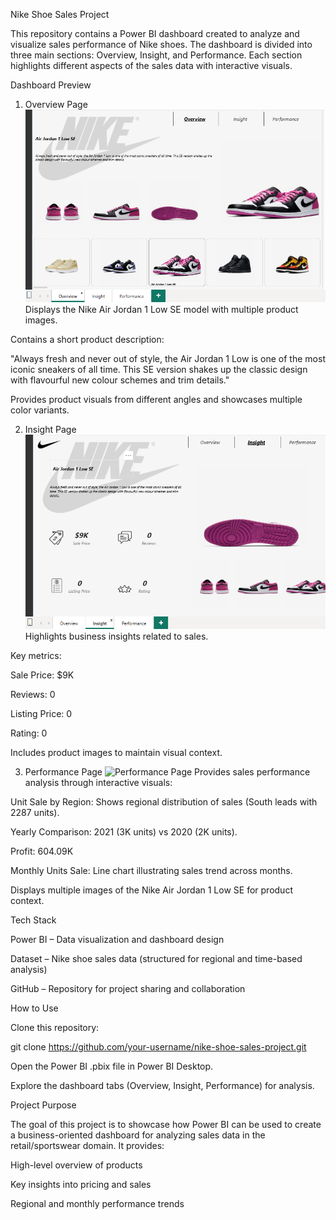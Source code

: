 Nike Shoe Sales Project

This repository contains a Power BI dashboard created to analyze and visualize sales performance of Nike shoes.
The dashboard is divided into three main sections: Overview, Insight, and Performance. Each section highlights different aspects of the sales data with interactive visuals.

Dashboard Preview
1. Overview Page
![Overview Page](https://github.com/shahidk1999/Nike-Shoe-Sales-Project/blob/main/Screenshot%202025-09-13%20155426.png)
Displays the Nike Air Jordan 1 Low SE model with multiple product images.

Contains a short product description:

"Always fresh and never out of style, the Air Jordan 1 Low is one of the most iconic sneakers of all time. This SE version shakes up the classic design with flavourful new colour schemes and trim details."

Provides product visuals from different angles and showcases multiple color variants.

2. Insight Page
![Insight Page](https://github.com/shahidk1999/Nike-Shoe-Sales-Project/blob/main/Screenshot%202025-09-13%20155540.png)
Highlights business insights related to sales.

Key metrics:

Sale Price: $9K

Reviews: 0

Listing Price: 0

Rating: 0

Includes product images to maintain visual context.

3. Performance Page
![Performance Page]()
Provides sales performance analysis through interactive visuals:

Unit Sale by Region: Shows regional distribution of sales (South leads with 2287 units).

Yearly Comparison: 2021 (3K units) vs 2020 (2K units).

Profit: 604.09K

Monthly Units Sale: Line chart illustrating sales trend across months.

Displays multiple images of the Nike Air Jordan 1 Low SE for product context.

Tech Stack

Power BI – Data visualization and dashboard design

Dataset – Nike shoe sales data (structured for regional and time-based analysis)

GitHub – Repository for project sharing and collaboration

How to Use

Clone this repository:

git clone https://github.com/your-username/nike-shoe-sales-project.git


Open the Power BI .pbix file in Power BI Desktop.

Explore the dashboard tabs (Overview, Insight, Performance) for analysis.

Project Purpose

The goal of this project is to showcase how Power BI can be used to create a business-oriented dashboard for analyzing sales data in the retail/sportswear domain. It provides:

High-level overview of products

Key insights into pricing and sales

Regional and monthly performance trends
